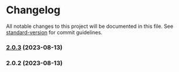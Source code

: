 # Changelog

All notable changes to this project will be documented in this file. See [standard-version](https://github.com/conventional-changelog/standard-version) for commit guidelines.

### [2.0.3](https://github.com/HarshKumarraghav/balloon.js/compare/v2.0.2...v2.0.3) (2023-08-13)

### 2.0.2 (2023-08-13)
